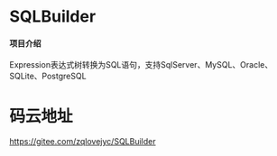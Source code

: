 # SQLBuilder

#### 项目介绍
Expression表达式树转换为SQL语句，支持SqlServer、MySQL、Oracle、SQLite、PostgreSQL

# 码云地址
https://gitee.com/zqlovejyc/SQLBuilder